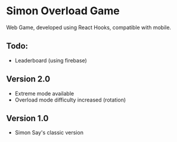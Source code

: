 
# Simon Overload Game
Web Game, developed using React Hooks, compatible with mobile. 

## Todo: 
- Leaderboard (using firebase)

## Version 2.0 
- Extreme mode available
- Overload mode difficulty increased (rotation)

## Version 1.0
- Simon Say's classic version


